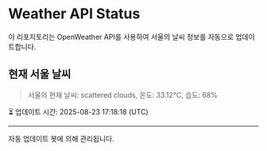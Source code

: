 
# Weather API Status

이 리포지토리는 OpenWeather API를 사용하여 서울의 날씨 정보를 자동으로 업데이트합니다.

## 현재 서울 날씨
> 서울의 현재 날씨: scattered clouds, 온도: 33.12°C, 습도: 68%

⏳ 업데이트 시간: 2025-08-23 17:18:18 (UTC)

---
자동 업데이트 봇에 의해 관리됩니다.
